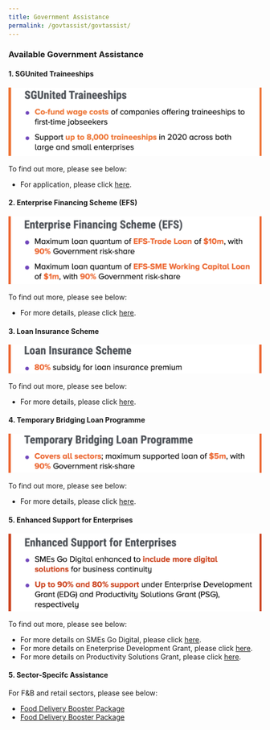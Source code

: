 ```yaml
---
title: Government Assistance
permalink: /govtassist/govtassist/
---
```


### **Available Government Assistance**

#### **1. SGUnited Traineeships**

![SGUnited Traineeships](/images/sgunitedtraineeship_updated.png "SGUnited Traineeships")

To find out more, please see below:
- For application, please click <a target="_blank" href="https://go.gov.sg/sgunitedtraineeship">here</a>.


#### **2. Enterprise Financing Scheme (EFS)**

![Enterprise Financing Scheme](/images/efs_updated.png "Enterprise Financing Scheme")

To find out more, please see below:
- For more details, please click <a target="_blank" href="https://go.gov.sg/efs">here</a>.


#### **3. Loan Insurance Scheme**

![Loan Insurance Scheme](/images/lis_updated.png "Loan Insurance Scheme")

To find out more, please see below:
- For more details, please click <a target="_blank" href="https://go.gov.sg/lis">here</a>.


#### **4. Temporary Bridging Loan Programme**

![Temporary Bridging Loan Programme](/images/tblp_updated.png "Temporary Bridging Loan Programme")

To find out more, please see below:
- For more details, please click <a target="_blank" href="https://go.gov.sg/tblp">here</a>.


#### **5. Enhanced Support for Enterprises**

![Enhanced Support for Enterprises ](/images/esfe_updated.png "Enhanced Support for Enterprises")

To find out more, please see below:
- For more details on SMEs Go Digital, please click <a target="_blank" href="https://go.gov.sg/smegodigital">here</a>.
- For more details on Eneterprise Development Grant, please click <a target="_blank" href="https://go.gov.sg/edgrant">here</a>.
- For more details on Productivity Solutions Grant, please click <a target="_blank" href="https://go.gov.sg/psgrant">here</a>.


#### **5. Sector-Specifc Assistance**

For F&B and retail sectors, please see below:
- <a target="_blank" href="https://go.gov.sg/fdbp">Food Delivery Booster Package</a>
- <a target="_blank" href="https://go.gov.sg/ebp">Food Delivery Booster Package</a>

